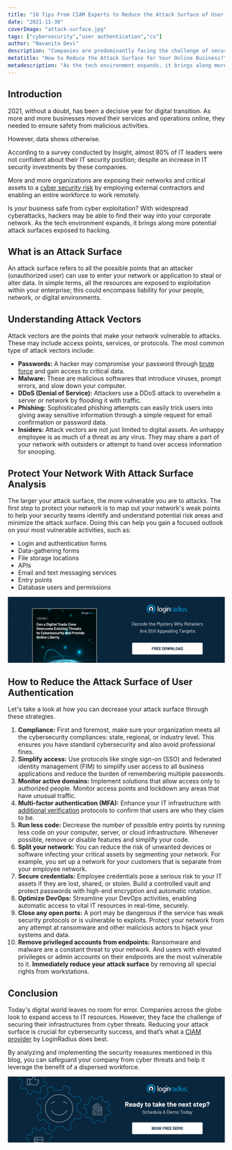 ```yaml
---
title: "10 Tips From CIAM Experts to Reduce the Attack Surface of User Authentication"
date: "2021-11-30"
coverImage: "attack-surface.jpg"
tags: ["cybersecurity","user authentication","cx"]
author: "Navanita Devi"
description: "Companies are predominantly facing the challenge of securing their infrastructures from cyber threats. By analyzing and implementing the security measures mentioned in this blog, you can safeguard your company from cyber threats and help it leverage the benefit of a dispersed workforce."
metatitle: "How to Reduce the Attack Surface for Your Online Business?"
metadescription: "As the tech environment expands, it brings along more potential attack surfaces. Safeguard your organization from cyber threats by reducing these attack surfaces."
---
```


## Introduction

2021, without a doubt, has been a decisive year for digital transition. As more and more businesses moved their services and operations online, they needed to ensure safety from malicious activities. 

However, data shows otherwise. 

According to a survey conducted by Insight, almost 80% of IT leaders were not confident about their IT security position; despite an increase in IT security investments by these companies.

More and more organizations are exposing their networks and critical assets to a [cyber security risk](https://www.loginradius.com/blog/fuel/how-ciso-can-improve-collaboration-on-security-risks/) by employing external contractors and enabling an entire workforce to work remotely.

Is _your_ business safe from cyber exploitation? With widespread cyberattacks, hackers may be able to find their way into your corporate network. As the tech environment expands, it brings along more potential attack surfaces exposed to hacking. 

## What is an Attack Surface

An attack surface refers to all the possible points that an attacker (unauthorized user) can use to enter your network or application to steal or alter data. In simple terms, all the resources are exposed to exploitation within your enterprise; this could encompass liability for your people, network, or digital environments.


## Understanding Attack Vectors

Attack vectors are the points that make your network vulnerable to attacks. These may include access points, services, or protocols. The most common type of attack vectors include:



* **Passwords:** A hacker may compromise your password through [brute force](https://www.loginradius.com/blog/identity/brute-force-lockout/) and gain access to critical data.
* **Malware:** These are malicious softwares that introduce viruses, prompt errors, and slow down your computer.
* **DDoS (Denial of Service):** Attackers use a DDoS attack to overwhelm a server or network by flooding it with traffic.
* **Phishing:** Sophisticated phishing attempts can easily trick users into giving away sensitive information through a simple request for email confirmation or password data.
* **Insiders:** Attack vectors are not just limited to digital assets. An unhappy employee is as much of a threat as any virus. They may share a part of your network with outsiders or attempt to hand over access information for snooping.


## Protect Your Network With Attack Surface Analysis

The larger your attack surface, the more vulnerable you are to attacks. The first step to protect your network is to map out your network's weak points to help your security teams identify and understand potential risk areas and minimize the attack surface. Doing this can help you gain a focused outlook on your most vulnerable activities, such as:

* Login and authentication forms
* Data-gathering forms
* File storage locations
* APIs
* Email and text messaging services
* Entry points
* Database users and permissions

[![WP-dig-trade-zone](WP-dig-trade-zone.png)](https://www.loginradius.com/resource/digital-trade-zone-threats-cybersecurity-whitepaper)

## How to Reduce the Attack Surface of User Authentication

Let's take a look at how you can decrease your attack surface through these strategies.

1. **Compliance:** First and foremost, make sure your organization meets all the cybersecurity compliances: state, regional, or industry level. This ensures you have standard cybersecurity and also avoid professional fines.
2. **Simplify access:** Use protocols like single sign-on (SSO) and federated identity management (FIM) to simplify user access to all business applications and reduce the burden of remembering multiple passwords. 
3. **Monitor active domains:** Implement solutions that allow access only to authorized people. Monitor access points and lockdown any areas that have unusual traffic.
4. **Multi-factor authentication (MFA):** Enhance your IT infrastructure with [additional verification](https://www.loginradius.com/multi-factor-authentication/) protocols to confirm that users are who they claim to be. 
5. **Run less code:** Decrease the number of possible entry points by running less code on your computer, server, or cloud infrastructure. Whenever possible, remove or disable features and simplify your code.
6. **Split your network:** You can reduce the risk of unwanted devices or software infecting your critical assets by segmenting your network. For example, you set up a network for your customers that is separate from your employee network.
7. **Secure credentials:** Employee credentials pose a serious risk to your IT assets if they are lost, shared, or stolen. Build a controlled vault and protect passwords with high-end encryption and automatic rotation.
8. **Optimize DevOps:** Streamline your DevOps activities, enabling automatic access to vital IT resources in real-time, securely.
9. **Close any open ports:** A port may be dangerous if the service has weak security protocols or is vulnerable to exploits. Protect your network from any attempt at ransomware and other malicious actors to hijack your systems and data. 
10. **Remove privileged accounts from endpoints:** Ransomware and malware are a constant threat to your network. And users with elevated privileges or admin accounts on their endpoints are the most vulnerable to it. **Immediately reduce your attack surface** by removing all special rights from workstations.

## Conclusion 

Today's digital world leaves no room for error. Companies across the globe look to expand access to IT resources. However, they face the challenge of securing their infrastructures from cyber threats. Reducing your attack surface is crucial for cybersecurity success, and that’s what a [CIAM provider](https://www.loginradius.com/) by LoginRadius does best. 

By analyzing and implementing the security measures mentioned in this blog, you can safeguard your company from cyber threats and help it leverage the benefit of a dispersed workforce. 

[![book-a-demo-loginradius](../../assets/book-a-demo-loginradius.png)](https://www.loginradius.com/book-a-demo/)